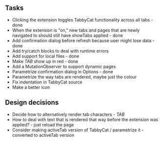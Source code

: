 ## Tasks
* Clicking the extension toggles TabbyCat functionality across all tabs - done
* When the extension is "on," new tabs and pages that are newly navigated to should still have showTabs applied - done
* Add confirmation dialog before refresh because user might lose data - done
* Add try/catch blocks to deal with runtime errors
* Add support for local files - done
* Make *TAB* show up in red - done
* Add a MutationObserver to support dynamic pages
* Parametrize confirmation dialog in Options - done
* Parametrize the way tabs are rendered, maybe just the colour
* Fix indentation in TabbyCat source
* Make a better icon

## Design decisions
* Decide how to alternatively render tab characters - *TAB*
* How to deal with text that is rendered that way before the extension was applied? - just reload the page
* Consider making activeTab version of TabbyCat / parametrize it - converted to activeTab version
